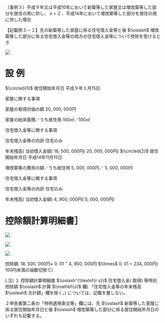（事例３）平成９年又は平成10年において新築等した家屋又は増改築等した部分を居住の用に供し、 $x=2$ 、平成14年において増改築等した部分を居住の用に供した場合

【記載例３－１】先の新築等した家屋に係る住宅借入金等と後 $\\oslash$ 増改築等した部分に係る住宅借入金等の両方の住宅借入金等について控除を受けるとき

![](https://www.nta.go.jp/tmp/6241d24c-6d61-474c-b227-3cd869a86b13/images/481c9dab038a813c87cc2972ad405d6ff8e2c8e371503c4fc5c04d2fe4a3e726.jpg)

# 設 例

$\\circled{1}$ 居住開始年月日 平成９年１月15日

家屋に関する事項

家屋の取得対価の額 20, 000, 000円

家屋の総床面積／うち居住用 100㎡／100㎡

住宅借入金等に関する事項

住宅借入金等の内訳 住宅のみ

年末残高( 当初借入金額) 18, 500, 000円( 20, 000, 000円) $\\circled{2}$ 居住開始年月日 平成14年11月15日

増改築等の費用の額／うち居住用 5, 000, 000円／ 5, 000, 000円

住宅借入金等に関する事項

住宅借入金等の内訳 住宅のみ

年末残高( 当初借入金額) 4, 900, 000円( 5, 000, 000円)

# 控除額計算明細書］

![](https://www.nta.go.jp/tmp/6241d24c-6d61-474c-b227-3cd869a86b13/images/20fcdd50aa78beaf88614be8b9792054c4945c82485dd104adfdef2c80155439.jpg)

![](https://www.nta.go.jp/tmp/6241d24c-6d61-474c-b227-3cd869a86b13/images/fc2259f9da39e158711f79f8ddfe9470d6322b4aec27ddc6b175d51c2285805f.jpg)

![](https://www.nta.go.jp/tmp/6241d24c-6d61-474c-b227-3cd869a86b13/images/d3e26ca00c8f2a73e5830b95ffdcec12b0292af16d49cbe2036f9b884f4db86a.jpg)

控除額: 18, 500, 000円× 0. 01 $^+$ 4, 900, 000円 $\\times$ 0. 01 $=$ 234, 000円( 100円未満の端数切捨て)

( 注) １ 控除額計算明細書 $\\oslash^{\\textsf{r s}}$ 住宅借入金( 取得) 等特別控除額 $\\oslash$ 計算 $\\mathbf{J}$ 欄( 「住宅借入金等の年末残高 $\\oslash$ 合計額」欄を除く。) については、記載を要しない。

２申告書第二表の「特例適用条文等」欄には、先 $\\oslash$ 新築等した家屋に係る居住開始年月日と後 $\\oslash$ 増改築等した部分に係る居住開始年月日のいずれも記載する。